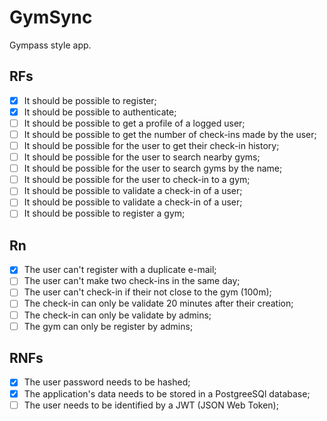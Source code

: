 # GymSync

Gympass style app.

## RFs

- [x] It should be possible to register;
- [x] It should be possible to authenticate;
- [ ] It should be possible to get a profile of a logged user;
- [ ] It should be possible to get the number of check-ins made by the user;
- [ ] It should be possible for the user to get their check-in history;
- [ ] It should be possible for the user to search nearby gyms;
- [ ] It should be possible for the user to search gyms by the name;
- [ ] It should be possible for the user to check-in to a gym;
- [ ] It should be possible to validate a check-in of a user;
- [ ] It should be possible to validate a check-in of a user;
- [ ] It should be possible to register a gym;

## Rn

- [x] The user can't register with a duplicate e-mail;
- [ ] The user can't make two check-ins in the same day;
- [ ] The user can't check-in if their not close to the gym (100m);
- [ ] The check-in can only be validate 20 minutes after their creation;
- [ ] The check-in can only be validate by admins;
- [ ] The gym can only be register by admins;

## RNFs

- [x] The user password needs to be hashed;
- [x] The application's data needs to be stored in a PostgreeSQl database;
- [ ] The user needs to be identified by a JWT (JSON Web Token);
